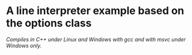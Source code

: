 # A line interpreter example based on the options class

*Compiles in C++ under Linux and Windows with gcc and with msvc under Windows only.*
